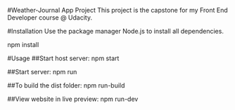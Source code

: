 #Weather-Journal App Project
This project is the capstone for my Front End Developer course @ Udacity.

#Installation
Use the package manager Node.js to install all dependencies.

npm install


#Usage
##Start host server:
npm start


##Start server:
npm run

##To build the dist folder:
npm run-build


##View website in live preview:
npm run-dev